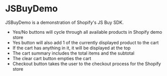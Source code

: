 # JSBuyDemo

JSBuyDemo is a demonstration of Shopify's JS Buy SDK.

+ Yes/No buttons will cycle through all available products in Shopify demo store
+ Yes button will also add 1 of the currently displayed product to the cart
+ If the cart has anything in it, it will be displayed at the top
+ The cart summary includes the total items and the subtotal
+ The clear cart button empties the cart
+ Checkout button takes the user to the checkout process for the Shopify store
